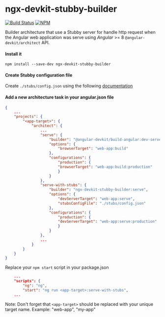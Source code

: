 # ngx-devkit-stubby-builder
[circle-ci-image]: https://circleci.com/gh/ngChile/ngx-devkit-stubby-builder.svg?style=svg

[circle-ci-url]: https://circleci.com/gh/ngChile/ngx-devkit-stubby-builder

[npm-nodeico-image]: https://nodei.co/npm/ngx-devkit-stubby-builder.png?downloads=true&downloadRank=true&stars=true
[npm-nodeico-url]: https://nodei.co/npm/ngx-devkit-stubby-builder/


[![Build Status][circle-ci-image]][circle-ci-url] 
[![NPM][npm-nodeico-image]][npm-nodeico-url] 

Builder architecture that use a Stubby server for handle http request when the Angular web application was serve using *Angular* >= 8 `@angular-devkit/architect` API.

#### Install it
```
npm install --save-dev ngx-devkit-stubby-builder
```

#### Create Stubby configuration file

Create `./stubs/config.json` using the following [documentation](https://github.com/mrak/stubby4node#json-1)


#### Add a new architecture task in your angular.json file
```json
{
    ...
    "projects": {
        "<app-target>": {
            "architect": {
                ...
                "serve": {
                    "builder": "@angular-devkit/build-angular:dev-server",
                    "options": {
                        "browserTarget": "web-app:build"
                    },
                    "configurations": {
                        "production": {
                        "browserTarget": "web-app:build:production"
                        }
                    }
                },
                "serve-with-stubs": {
                    "builder": "ngx-devkit-stubby-builder:serve",
                    "options": {
                        "devServerTarget": "web-app:serve",
                        "stubsConfigFile": "./stubs/config.json"
                    },
                    "configurations": {
                        "production": {
                        "devServerTarget": "web-app:serve:production"
                        }
                    }
                },
                ...
            }
        }
    }
}
```

Replace your `npm start` script in your package.json 

```json
    ...
    "scripts": {
        "ng": "ng",
        "start": "ng run <app-target>:serve-with-stubs",
    ...
```

Note: Don't forget that `<app-target>` should be replaced with your unique target name. Example: "web-app", "my-app" 
